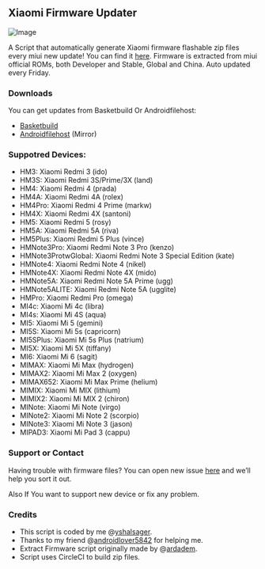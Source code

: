 ## Xiaomi Firmware Updater
![Image](https://github.com/xiaomi-firmware-updater/downloads/raw/master/xiaomi.png)

A Script that automatically generate Xiaomi firmware flashable zip files every miui new update!
You can find it [here](https://github.com/xiaomi-firmware-updater/mi-firmware-updater).
Firmware is extracted from miui official ROMs, both Developer and Stable, Global and China. Auto updated every Friday.

### **Downloads**

You can get updates from Basketbuild Or Androidfilehost:
- [Basketbuild](https://basketbuild.com/devs/yshalsager/Xiaomi-Firmware)
- [Androidfilehost](https://www.androidfilehost.com/?w=files&flid=241784) (Mirror)


### Suppotred Devices:

- HM3: Xiaomi Redmi 3 (ido)
- HM3S: Xiaomi Redmi 3S/Prime/3X (land)
- HM4: Xiaomi Redmi 4 (prada)
- HM4A: Xiaomi Redmi 4A (rolex)
- HM4Pro: Xiaomi Redmi 4 Prime (markw)
- HM4X: Xiaomi Redmi 4X (santoni)
- HM5: Xiaomi Redmi 5 (rosy)
- HM5A: Xiaomi Redmi 5A (riva)
- HM5Plus: Xiaomi Redmi 5 Plus (vince)
- HMNote3Pro: Xiaomi Redmi Note 3 Pro (kenzo)
- HMNote3ProtwGlobal: Xiaomi Redmi Note 3 Special Edition (kate)
- HMNote4: Xiaomi Redmi Note 4 (nikel)
- HMNote4X: Xiaomi Redmi Note 4X (mido)
- HMNote5A: Xiaomi Redmi Note 5A Prime (ugg)
- HMNote5ALITE: Xiaomi Redmi Note 5A (ugglite)
- HMPro: Xiaomi Redmi Pro (omega)
- MI4c: Xiaomi Mi 4c (libra)
- MI4s: Xiaomi Mi 4S (aqua)
- MI5: Xiaomi Mi 5 (gemini)
- MI5S: Xiaomi Mi 5s (capricorn)
- MI5SPlus: Xiaomi Mi 5s Plus (natrium)
- MI5X: Xiaomi Mi 5X (tiffany)
- MI6: Xiaomi Mi 6 (sagit)
- MIMAX: Xiaomi Mi Max (hydrogen)
- MIMAX2: Xiaomi Mi Max 2 (oxygen)
- MIMAX652: Xiaomi Mi Max Prime (helium)
- MIMIX: Xiaomi Mi MIX (lithium)
- MIMIX2: Xiaomi Mi MIX 2 (chiron)
- MINote: Xiaomi Mi Note (virgo)
- MINote2: Xiaomi Mi Note 2 (scorpio)
- MINote3: Xiaomi Mi Note 3 (jason)
- MIPAD3: Xiaomi Mi Pad 3 (cappu)


### Support or Contact

Having trouble with firmware files? You can open new issue [here](https://github.com/xiaomi-firmware-updater/mi-firmware-updater/issues)  and we’ll help you sort it out.

Also If You want to support new device or fix any problem.

### Credits

- This script is coded by me @[yshalsager](https://github.com/yshalsager).
- Thanks to my friend @[androidlover5842](https://github.com/androidlover5842) for helping me.
- Extract Firmware script originally made by @[ardadem](https://github.com/ardadem).
- Script uses CircleCI to build zip files.
